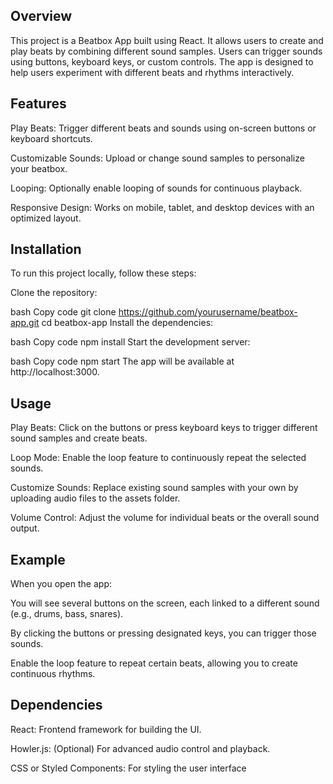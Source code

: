 ## Overview

This project is a Beatbox App built using React. It allows users to create and play beats by combining different sound samples. Users can trigger sounds using buttons, keyboard keys, or custom controls. The app is designed to help users experiment with different beats and rhythms interactively.

## Features

Play Beats: Trigger different beats and sounds using on-screen buttons or keyboard shortcuts.

Customizable Sounds: Upload or change sound samples to personalize your beatbox.

Looping: Optionally enable looping of sounds for continuous playback.

Responsive Design: Works on mobile, tablet, and desktop devices with an optimized layout.

## Installation
To run this project locally, follow these steps:

Clone the repository:

bash
Copy code
git clone https://github.com/yourusername/beatbox-app.git
cd beatbox-app
Install the dependencies:

bash
Copy code
npm install
Start the development server:

bash
Copy code
npm start
The app will be available at http://localhost:3000.

## Usage

Play Beats: Click on the buttons or press keyboard keys to trigger different sound samples and create beats.

Loop Mode: Enable the loop feature to continuously repeat the selected sounds.

Customize Sounds: Replace existing sound samples with your own by uploading audio files to the assets folder.

Volume Control: Adjust the volume for individual beats or the overall sound output.


## Example
When you open the app:

You will see several buttons on the screen, each linked to a different sound (e.g., drums, bass, snares).

By clicking the buttons or pressing designated keys, you can trigger those sounds.

Enable the loop feature to repeat certain beats, allowing you to create continuous rhythms.

## Dependencies

React: Frontend framework for building the UI.

Howler.js: (Optional) For advanced audio control and playback.

CSS or Styled Components: For styling the user interface
